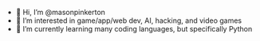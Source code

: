- 👋 Hi, I’m @masonpinkerton
- 👀 I’m interested in game/app/web dev, AI, hacking, and video games
- 🌱 I’m currently learning many coding languages, but specifically Python
